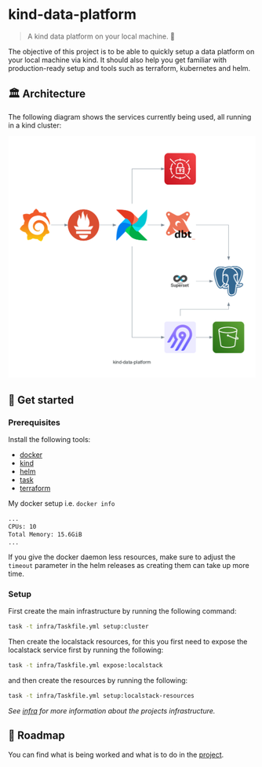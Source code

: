 # kind-data-platform

> A kind data platform on your local machine. 🤗

The objective of this project is to be able to quickly setup a data platform on your local machine via kind. It should also help you get familiar with production-ready setup and tools such as terraform, kubernetes and helm.

## 🏛️ Architecture

The following diagram shows the services currently being used, all running in a kind cluster:

![architecture](diagrams/kind-data-platform.png)

## 🚀 Get started

### Prerequisites

Install the following tools:
- [docker](https://www.docker.com/)
- [kind](https://kind.sigs.k8s.io/)
- [helm](https://helm.sh/)
- [task](https://taskfile.dev/)
- [terraform](https://www.terraform.io/)

My docker setup i.e. `docker info`
```
...
CPUs: 10
Total Memory: 15.6GiB
...
```
If you give the docker daemon less resources, make sure to adjust the `timeout` parameter in the helm releases as creating them can take up more time.

### Setup

First create the main infrastructure by running the following command:
```bash
task -t infra/Taskfile.yml setup:cluster
```
Then create the localstack resources, for this you first need to expose the localstack service first by running the following:
```bash
task -t infra/Taskfile.yml expose:localstack
```
and then create the resources by running the following:
```bash
task -t infra/Taskfile.yml setup:localstack-resources
```
_See [infra](infra/README.md) for more information about the projects infrastructure._

## 📜 Roadmap

You can find what is being worked and what is to do in the [project](https://github.com/feluelle/kind-data-platform/projects/1).
